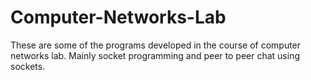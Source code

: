 # Computer-Networks-Lab

These are some of the programs developed in the course of computer networks lab. Mainly socket programming and peer to peer chat using sockets.
